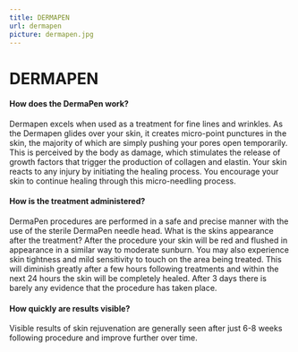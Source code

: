 ```yaml
---
title: DERMAPEN
url: dermapen
picture: dermapen.jpg
---
```


# DERMAPEN

#### How does the DermaPen work?
Dermapen excels when used as a treatment for fine lines and wrinkles. As the Dermapen glides over your skin, it creates micro-point punctures in the skin, the majority of which are simply pushing your pores open temporarily. This is perceived by the body as damage, which stimulates the release of growth factors that trigger the production of collagen and elastin. Your skin reacts to any injury by initiating the healing process. You encourage your skin to continue healing through this micro-needling process.

#### How is the treatment administered?
DermaPen procedures are performed in a safe and precise manner with the use of the sterile DermaPen needle head.
What is the skins appearance after the treatment?
After the procedure your skin will be red and flushed in appearance in a similar way to moderate sunburn. You may also experience skin tightness and mild sensitivity to touch on the area being treated. This will diminish greatly after a few hours following treatments and within the next 24 hours the skin will be completely healed. After 3 days there is barely any evidence that the procedure has taken place.

#### How quickly are results visible?
Visible results of skin rejuvenation are generally seen after just 6-8 weeks following procedure and improve further over time.


